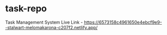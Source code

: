 # task-repo
Task Management System
Live Link - https://6573158c4961650e4ebcf9e9--stalwart-melomakarona-c207f2.netlify.app/
